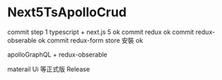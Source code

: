 # Next5TsApolloCrud


commit step 1 typescript + next.js 5  ok
commit redux   ok
commit redux-obserable   ok
commit redux-form  store 安裝 ok

apolloGraphQL + redux-obserable 

materail Ui 等正式版 Release


